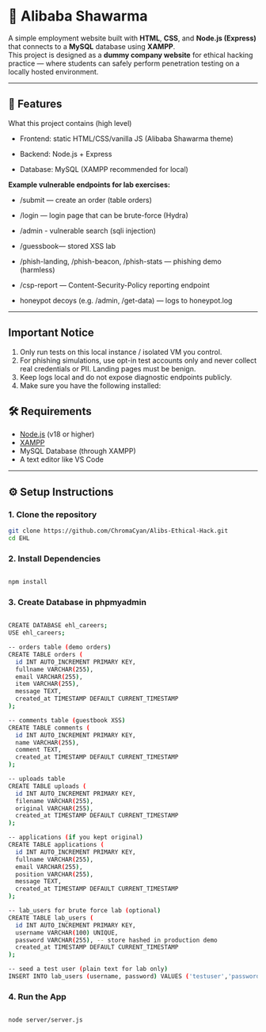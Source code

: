 # 🥙 Alibaba Shawarma 

A simple employment website built with **HTML**, **CSS**, and **Node.js (Express)** that connects to a **MySQL** database using **XAMPP**.  
This project is designed as a **dummy company website** for ethical hacking practice — where students can safely perform penetration testing on a locally hosted environment.

---

## 🚀 Features

What this project contains (high level)

- Frontend: static HTML/CSS/vanilla JS (Alibaba Shawarma theme)

- Backend: Node.js + Express

- Database: MySQL (XAMPP recommended for local)

**Example vulnerable endpoints for lab exercises:**

- /submit — create an order (table orders)

- /login — login page that can be brute-force (Hydra)

- /admin - vulnerable search (sqli injection)

- /guessbook— stored XSS lab

- /phish-landing, /phish-beacon, /phish-stats — phishing demo (harmless)

- /csp-report — Content-Security-Policy reporting endpoint

- honeypot decoys (e.g. /admin, /get-data) — logs to honeypot.log
---

## Important Notice

1. Only run tests on this local instance / isolated VM you control.
2. For phishing simulations, use opt-in test accounts only and never collect real credentials or PII. Landing pages must be benign.
3. Keep logs local and do not expose diagnostic endpoints publicly.
4. Make sure you have the following installed:

## 🛠️ Requirements

- [Node.js](https://nodejs.org/) (v18 or higher)
- [XAMPP](https://www.apachefriends.org/)
- MySQL Database (through XAMPP)
- A text editor like VS Code

---

## ⚙️ Setup Instructions

### 1. Clone the repository

```bash
git clone https://github.com/ChromaCyan/Alibs-Ethical-Hack.git
cd EHL

```

### 2. Install Dependencies

```bash

npm install

```

### 3. Create Database in phpmyadmin
```bash

CREATE DATABASE ehl_careers;
USE ehl_careers;

-- orders table (demo orders)
CREATE TABLE orders (
  id INT AUTO_INCREMENT PRIMARY KEY,
  fullname VARCHAR(255),
  email VARCHAR(255),
  item VARCHAR(255),
  message TEXT,
  created_at TIMESTAMP DEFAULT CURRENT_TIMESTAMP
);

-- comments table (guestbook XSS)
CREATE TABLE comments (
  id INT AUTO_INCREMENT PRIMARY KEY,
  name VARCHAR(255),
  comment TEXT,
  created_at TIMESTAMP DEFAULT CURRENT_TIMESTAMP
);

-- uploads table
CREATE TABLE uploads (
  id INT AUTO_INCREMENT PRIMARY KEY,
  filename VARCHAR(255),
  original VARCHAR(255),
  created_at TIMESTAMP DEFAULT CURRENT_TIMESTAMP
);

-- applications (if you kept original)
CREATE TABLE applications (
  id INT AUTO_INCREMENT PRIMARY KEY,
  fullname VARCHAR(255),
  email VARCHAR(255),
  position VARCHAR(255),
  message TEXT,
  created_at TIMESTAMP DEFAULT CURRENT_TIMESTAMP
);

-- lab_users for brute force lab (optional)
CREATE TABLE lab_users (
  id INT AUTO_INCREMENT PRIMARY KEY,
  username VARCHAR(100) UNIQUE,
  password VARCHAR(255), -- store hashed in production demo
  created_at TIMESTAMP DEFAULT CURRENT_TIMESTAMP
);

-- seed a test user (plain text for lab only)
INSERT INTO lab_users (username, password) VALUES ('testuser','password123');

```

### 4. Run the App
```bash

node server/server.js

```
